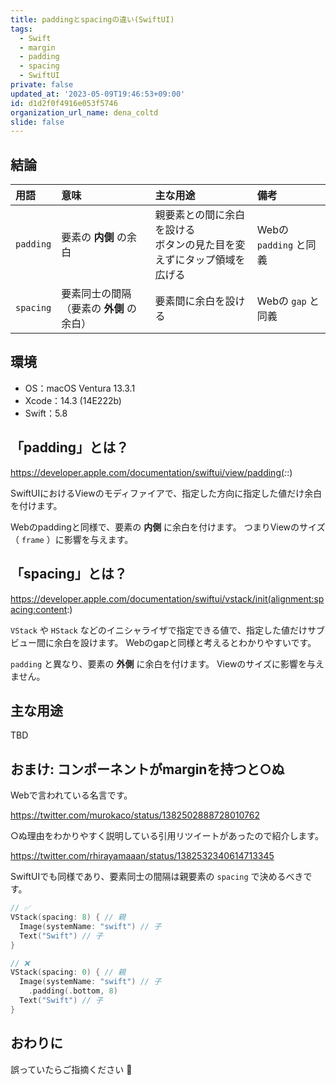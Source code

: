 ```yaml
---
title: paddingとspacingの違い(SwiftUI)
tags:
  - Swift
  - margin
  - padding
  - spacing
  - SwiftUI
private: false
updated_at: '2023-05-09T19:46:53+09:00'
id: d1d2f0f4916e053f5746
organization_url_name: dena_coltd
slide: false
---
```

## 結論

|用語|意味|主な用途|備考|
|:--|:--|:--|:--|
|`padding`|要素の __内側__ の余白|親要素との間に余白を設ける<br/>ボタンの見た目を変えずにタップ領域を広げる|Webの `padding` と同義|
|`spacing`|要素同士の間隔（要素の __外側__ の余白）|要素間に余白を設ける|Webの `gap` と同義|

## 環境

- OS：macOS Ventura 13.3.1
- Xcode：14.3 (14E222b)
- Swift：5.8

## 「padding」とは？

https://developer.apple.com/documentation/swiftui/view/padding(_:_:)

SwiftUIにおけるViewのモディファイアで、指定した方向に指定した値だけ余白を付けます。

Webのpaddingと同様で、要素の __内側__ に余白を付けます。
つまりViewのサイズ（ `frame` ）に影響を与えます。

## 「spacing」とは？

https://developer.apple.com/documentation/swiftui/vstack/init(alignment:spacing:content:)

`VStack` や `HStack` などのイニシャライザで指定できる値で、指定した値だけサブビュー間に余白を設けます。
Webのgapと同様と考えるとわかりやすいです。

`padding` と異なり、要素の __外側__ に余白を付けます。
Viewのサイズに影響を与えません。

## 主な用途

TBD

## おまけ: コンポーネントがmarginを持つと○ぬ

Webで言われている名言です。

https://twitter.com/murokaco/status/1382502888728010762

○ぬ理由をわかりやすく説明している引用リツイートがあったので紹介します。

https://twitter.com/rhirayamaaan/status/1382532340614713345

SwiftUIでも同様であり、要素同士の間隔は親要素の `spacing` で決めるべきです。

```swift
// ✅
VStack(spacing: 8) { // 親
  Image(systemName: "swift") // 子
  Text("Swift") // 子
}

// ❌
VStack(spacing: 0) { // 親
  Image(systemName: "swift") // 子
    .padding(.bottom, 8)
  Text("Swift") // 子
}
```

## おわりに

誤っていたらご指摘ください :pray:
